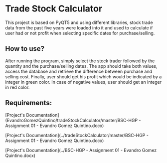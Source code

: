 # Trade Stock Calculator

This project is based on PyQT5 and using different libraries, stock trade data from the past five years were loaded into it and used to calculate if user had or not profit when selecting specific dates for purchase/selling.

## How to use?

After running the program, simply select the stock trader followed by the quantity and the purchase/selling dates. The app should take both values, access the database and retrieve the difference between purchase and selling cost.
Finally, user should get his profit which would be indicated by a integer in green color. In case of negative values, user should get an integer in red color.

## Requirements:


[Project's Documentation](EvandroGomezQuintino/tradeStockCalculator/master/BSC-HGP - Assignment 01 - Evandro Gomez Quintino.docx)


[Project's Documentation](../tradeStockCalculator/master/BSC-HGP - Assignment 01 - Evandro Gomez Quintino.docx)

[Project's Documentation](../BSC-HGP - Assignment 01 - Evandro Gomez Quintino.docx)